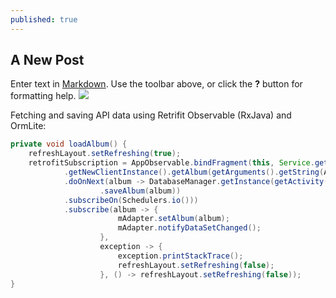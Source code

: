 ```yaml
---
published: true
---
```


## A New Post

Enter text in [Markdown](http://daringfireball.net/projects/markdown/). Use the toolbar above, or click the **?** button for formatting help.
![](/http://services.google.com/fh/files/misc/android-developers-logo.png)

Fetching and saving API data using Retrifit Observable (RxJava) and OrmLite:
```java
private void loadAlbum() {
    refreshLayout.setRefreshing(true);
    retrofitSubscription = AppObservable.bindFragment(this, Service.getInstance(getActivity())
            .getNewClientInstance().getAlbum(getArguments().getString(ALBUM_NAME_KEY))
            .doOnNext(album -> DatabaseManager.getInstance(getActivity().getApplicationContext())
                    .saveAlbum(album))
            .subscribeOn(Schedulers.io()))
            .subscribe(album -> {
                        mAdapter.setAlbum(album);
                        mAdapter.notifyDataSetChanged();
                    },
                    exception -> {
                        exception.printStackTrace();
                        refreshLayout.setRefreshing(false);
                    }, () -> refreshLayout.setRefreshing(false));
}
```